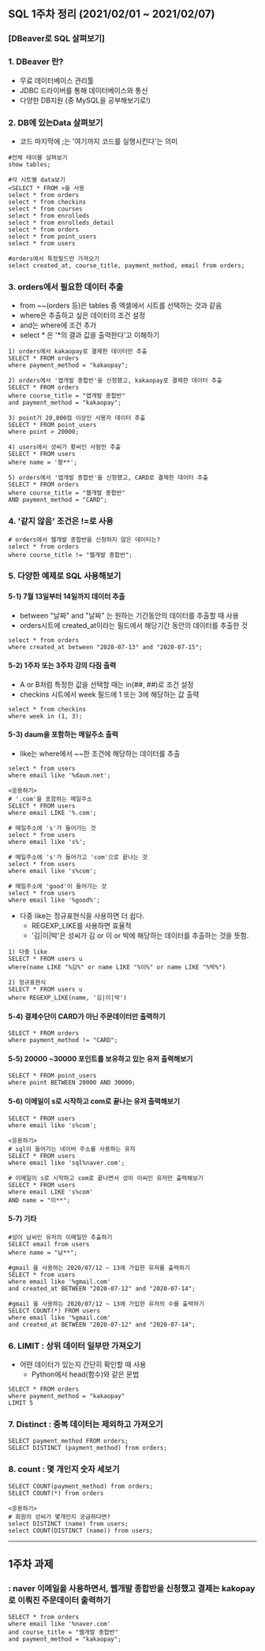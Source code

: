 ## SQL 1주차 정리 (2021/02/01 ~ 2021/02/07)

### [DBeaver로 SQL 살펴보기]

### 1. DBeaver 란?

*  무료 데이터베이스 관리툴
* JDBC 드라이버를 통해 데이터베이스와 통신
* 다양한 DB지원 (중 MySQL을 공부해보기로!)



### 2. DB에 있는Data 살펴보기

* 코드 마지막에  ;는 '여기까지 코드를 실행시킨다'는 의미 

~~~
#전체 테이블 살펴보기
show tables;

#각 시트별 data보기
<SELECT * FROM >을 사용
select * from orders
select * from checkins
select * from courses
select * from enrolleds
select * from enrolleds_detail
select * from orders
select * from point_users
select * from users

#orders에서 특정필드만 가져오기
select created_at, course_title, payment_method, email from orders;
~~~

 

### 3. orders에서 필요한 데이터 추출

* from ~~(orders 등)은 tables 중 엑셀에서 시트를 선택하는 것과 같음
* where은 추출하고 싶은 데이터의 조건 설정
* and는 where에 조건 추가
* select * 은 '*의 결과 값을 출력한다'고 이해하기 

~~~
1) orders에서 kakaopay로 결제한 데이터만 추출
SELECT * FROM orders
where payment_method = "kakaopay";

2) orders에서 '앱개발 종합반'을 신청했고, kakaopay로 결제한 데이터 추출
SELECT * FROM orders
where course_title = "앱개발 종합반"
and payment_method = "kakaopay";

3) point가 20,000점 이상인 사용자 데이터 추출
SELECT * FROM point_users
where point > 20000;

4) users에서 성씨가 황씨인 사람만 추출
SELECT * FROM users
where name = '황**';

5) orders에서 '앱개발 종합반'을 신청했고, CARD로 결제한 데이터 추출
SELECT * FROM orders
where course_title = "웹개발 종합반"
AND payment_method = "CARD";
~~~



### 4. '같지 않음' 조건은 !=로 사용

~~~
# orders에서 웹개발 종합반을 신청하지 않은 데이터는?
select * from orders
where course_title != "웹개발 종합반";
~~~



### 5.  다양한 예제로 SQL 사용해보기

#### 5-1) 7월 13일부터 14일까지 데이터 추출

* between "날짜" and "날짜" 는 원하는 기간동안의 데이터를 추출할 때 사용
* orders시트에 created_at이라는 필드에서 해당기간 동안의 데이터를 추출한 것

~~~
select * from orders 
where created_at between "2020-07-13" and "2020-07-15";
~~~

#### 5-2) 1주차 또는 3주차 강의 다짐 출력

* A or B처럼 특정한 값을 선택할 때는 in(##, ##)로 조건 설정
* checkins 시트에서 week 필드에 1 또는 3에 해당하는 값 출력

~~~
select * from checkins 
where week in (1, 3);
~~~

#### 5-3) daum을 포함하는 메일주소 출력

* like는 where에서 ~~한 조건에 해당하는 데이터를 추출

~~~
select * from users 
where email like '%daum.net';

<응용하기>
# '.com'을 포함하는 메일주소
SELECT * FROM users
where email LIKE '%.com';

# 메일주소에 's'가 들어가는 것
select * from users 
where email like 's%';

# 메일주소에 's'가 들어가고 'com'으로 끝나는 것
select * from users 
where email like 's%com';

# 메일주소에 'good'이 들어가는 것
select * from users 
where email like '%good%';
~~~

* 다중 like는 정규표현식을 사용하면 더 쉽다. 
  * REGEXP_LIKE를 사용하면 효율적
  * '김|이|박'은 성씨가 김 or 이 or 박에 해당하는 데이터를 추출하는 것을 뜻함.

~~~
1) 다중 like
SELECT * FROM users u 
where(name LIKE "%김%" or name LIKE "%이%" or name LIKE "%박%")

2) 정규표현식
SELECT * FROM users u 
where REGEXP_LIKE(name, '김|이|박')
~~~

#### 5-4) 결제수단이 CARD가 아닌 주문데이터만 출력하기

~~~
SELECT * FROM orders
where payment_method != "CARD";
~~~

#### 5-5) 20000 ~30000 포인트를 보유하고 있는 유저 출력해보기 

~~~
SELECT * FROM point_users
where point BETWEEN 20000 AND 30000;
~~~

#### 5-6) 이메일이 s로 시작하고 com로 끝나는 유저 출력해보기

~~~
SELECT * FROM users
where email like 's%com';

<응용하기> 
# sql이 들어가는 네이버 주소를 사용하는 유저
SELECT * FROM users
where email like 'sql%naver.com';

# 이메일이 s로 시작하고 com로 끝나면서 성이 이씨인 유저만 출력해보기
SELECT * FROM users
where email LIKE 's%com'
AND name = "이**";
~~~

#### 5-7) 기타

~~~
#성이 남씨인 유저의 이메일만 추출하기
SELECT email from users
where name = "남**";

#gmail 을 사용하는 2020/07/12 ~ 13에 가입한 유저를 출력하기
SELECT * from users
where email like '%gmail.com'
and created_at BETWEEN "2020-07-12" and "2020-07-14";

#gmail 을 사용하는 2020/07/12 ~ 13에 가입한 유저의 수를 출력하기
SELECT COUNT(*) FROM users
where email like '%gmail.com'
and created_at BETWEEN "2020-07-12" and "2020-07-14";
~~~



### 6. LIMIT : 상위 데이터 일부만 가져오기

* 어떤 데이터가 있는지 간단히 확인할 때 사용
  * Python에서 head(함수)와 같은 문법

~~~
SELECT * FROM orders
where payment_method = "kakaopay"
LIMIT 5
~~~



### 7. Distinct : 중복 데이터는 제외하고 가져오기 

~~~
SELECT payment_method FROM orders;
SELECT DISTINCT (payment_method) from orders;
~~~



### 8. count : 몇 개인지 숫자 세보기

~~~
SELECT COUNT(payment_method) from orders;
SELECT COUNT(*) from orders

<응용하기>
# 회원의 성씨가 몇개인지 궁금하다면?
select DISTINCT (name) from users;
select COUNT(DISTINCT (name)) from users;
~~~



---

## 1주차 과제

###  : naver 이메일을 사용하면서, 웹개발 종합반을 신청했고 결제는 kakopay로 이뤄진 주문데이터 출력하기

~~~
SELECT * from orders
where email like '%naver.com'
and course_title = "웹개발 종합반"
and payment_method = "kakaopay";
~~~